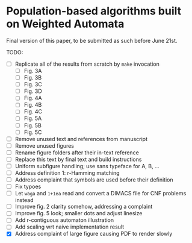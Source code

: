 # Population-based algorithms built on Weighted Automata

Final version of this paper, to be submitted as such before June 21st.

TODO:
- [ ] Replicate all of the results from scratch by `make` invocation
    - [ ] Fig. 3A
    - [ ] Fig. 3B
    - [ ] Fig. 3C
    - [ ] Fig. 3D
    - [ ] Fig. 4A
    - [ ] Fig. 4B
    - [ ] Fig. 4C
    - [ ] Fig. 5A
    - [ ] Fig. 5B
    - [ ] Fig. 5C
- [ ] Remove unused text and references from manuscript
- [ ] Remove unused figures
- [ ] Rename figure folders after their in-text reference
- [ ] Replace this text by final text and build instructions
- [ ] Uniform subfigure handling; use sans typeface for A, B, ...
- [ ] Address definition 1: r-Hamming matching
- [ ] Address complaint that symbols are used before their definition
- [ ] Fix typoes
- [ ] Let `waga` and `1+1ea` read and convert a DIMACS file for CNF problems instead 
- [ ] Improve fig. 2 clarity somehow, addressing a complaint
- [ ] Improve fig. 5 look; smaller dots and adjust linesize
- [ ] Add r-contiguous automaton illustration
- [ ] Add scaling wrt naive implementation result
- [X] Address complaint of large figure causing PDF to render slowly
